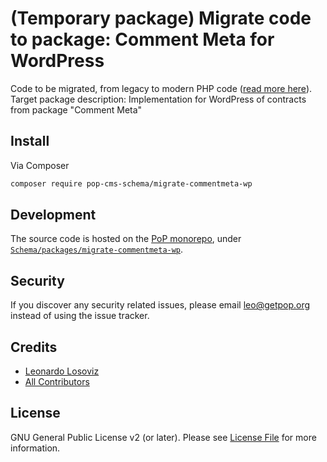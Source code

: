 # (Temporary package) Migrate code to package: Comment Meta for WordPress

Code to be migrated, from legacy to modern PHP code ([read more here](https://github.com/leoloso/PoP#codebase-migration)). Target package description:  Implementation for WordPress of contracts from package "Comment Meta"

## Install

Via Composer

``` bash
composer require pop-cms-schema/migrate-commentmeta-wp
```

## Development

The source code is hosted on the [PoP monorepo](https://github.com/leoloso/PoP), under [`Schema/packages/migrate-commentmeta-wp`](https://github.com/leoloso/PoP/tree/master/layers/Schema/packages/migrate-commentmeta-wp).

## Security

If you discover any security related issues, please email leo@getpop.org instead of using the issue tracker.

## Credits

- [Leonardo Losoviz][link-author]
- [All Contributors][link-contributors]

## License

GNU General Public License v2 (or later). Please see [License File](LICENSE.md) for more information.

[ico-version]: https://img.shields.io/packagist/v/pop-cms-schema/commentmeta-wp.svg?style=flat-square
[ico-license]: https://img.shields.io/badge/license-GPLv2-brightgreen.svg?style=flat-square
[ico-travis]: https://img.shields.io/travis/pop-cms-schema/commentmeta-wp/master.svg?style=flat-square
[ico-scrutinizer]: https://img.shields.io/scrutinizer/coverage/g/pop-cms-schema/commentmeta-wp.svg?style=flat-square
[ico-code-quality]: https://img.shields.io/scrutinizer/g/pop-cms-schema/commentmeta-wp.svg?style=flat-square
[ico-downloads]: https://img.shields.io/packagist/dt/pop-cms-schema/commentmeta-wp.svg?style=flat-square

[link-packagist]: https://packagist.org/packages/pop-cms-schema/commentmeta-wp
[link-travis]: https://travis-ci.org/pop-cms-schema/commentmeta-wp
[link-scrutinizer]: https://scrutinizer-ci.com/g/pop-cms-schema/commentmeta-wp/code-structure
[link-code-quality]: https://scrutinizer-ci.com/g/pop-cms-schema/commentmeta-wp
[link-downloads]: https://packagist.org/packages/pop-cms-schema/commentmeta-wp
[link-author]: https://github.com/leoloso
[link-contributors]: ../../../../../../contributors

